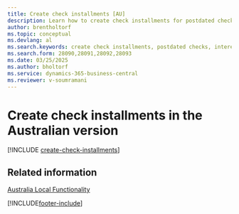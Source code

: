 ```yaml
---
title: Create check installments [AU]
description: Learn how to create check installments for postdated checks, define the number of installments, interest percent, and the period for the checks in the Australian version
author: brentholtorf
ms.topic: conceptual
ms.devlang: al
ms.search.keywords: create check installments, postdated checks, interest percent, Australian version
ms.search.form: 28090,28091,28092,28093
ms.date: 03/25/2025
ms.author: bholtorf
ms.service: dynamics-365-business-central
ms.reviewer: v-soumramani
---
```


# Create check installments in the Australian version

[!INCLUDE [create-check-installments](../includes/AUNZ/create-check-installments.md)]

## Related information

[Australia Local Functionality](australia-local-functionality.md)

[!INCLUDE[footer-include](../../includes/footer-banner.md)]
